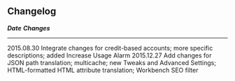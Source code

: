 Changelog
---------

  ***Date***   ***Changes***
  ------------ ------------------------------------------------------------------------------------------------------------------------------------------------------
  2015.08.30   Integrate changes for credit-based accounts; more specific descriptions; added Increase Usage Alarm
  2015.12.27   Add changes for JSON path translation; multicache; new Tweaks and Advanced Settings; HTML-formatted HTML attribute translation; Workbench SEO filter

